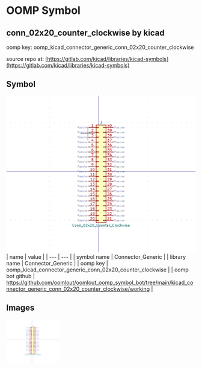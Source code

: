 # OOMP Symbol  
## conn_02x20_counter_clockwise  by kicad  
  
oomp key: oomp_kicad_connector_generic_conn_02x20_counter_clockwise  
  
source repo at: [https://gitlab.com/kicad/libraries/kicad-symbols](https://gitlab.com/kicad/libraries/kicad-symbols)  
## Symbol  
  
[![working.png](working_600.png)](working.png)  
| name | value | 
| --- | --- | 
| symbol name | Connector_Generic | 
| library name | Connector_Generic | 
| oomp key | oomp_kicad_connector_generic_conn_02x20_counter_clockwise | 
| oomp bot github | https://github.com/oomlout/oomlout_oomp_symbol_bot/tree/main/kicad_connector_generic_conn_02x20_counter_clockwise/working | 
## Images  
  
[![working.png](working_140.png)](working.png)  
